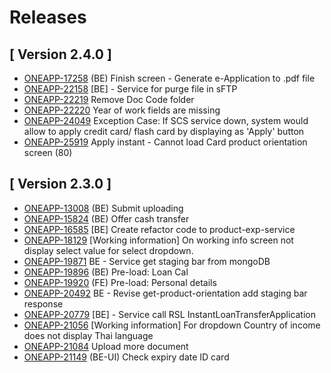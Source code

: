 # Releases #

## [ Version 2.4.0 ] ##

* [ONEAPP-17258](https://jira.tau2904.com/browse/ONEAPP-17258) (BE) Finish screen - Generate e-Application to .pdf file
* [ONEAPP-22158](https://jira.tau2904.com/browse/ONEAPP-22158) [BE] - Service for purge file in sFTP
* [ONEAPP-22219](https://jira.tau2904.com/browse/ONEAPP-22219) Remove Doc Code folder
* [ONEAPP-22220](https://jira.tau2904.com/browse/ONEAPP-22220) Year of work fields are missing
* [ONEAPP-24049](https://jira.tau2904.com/browse/ONEAPP-24049) Exception Case: If SCS service down, system would allow to apply credit card/ flash card by displaying as 'Apply' button
* [ONEAPP-25919](https://jira.tau2904.com/browse/ONEAPP-25919) Apply instant - Cannot load Card product orientation screen (80)

## [ Version 2.3.0 ] ##

* [ONEAPP-13008](https://jira.tau2904.com/browse/ONEAPP-13008) (BE) Submit uploading
* [ONEAPP-15824](https://jira.tau2904.com/browse/ONEAPP-15824) (BE) Offer cash transfer
* [ONEAPP-16585](https://jira.tau2904.com/browse/ONEAPP-16585) [BE] Create refactor code to product-exp-service
* [ONEAPP-18129](https://jira.tau2904.com/browse/ONEAPP-18129) [Working information] On working info screen not display select value for select dropdown.
* [ONEAPP-19871](https://jira.tau2904.com/browse/ONEAPP-19871) BE - Service get staging bar from mongoDB
* [ONEAPP-19896](https://jira.tau2904.com/browse/ONEAPP-19896) (BE) Pre-load: Loan Cal
* [ONEAPP-19920](https://jira.tau2904.com/browse/ONEAPP-19920) (FE) Pre-load: Personal details
* [ONEAPP-20492](https://jira.tau2904.com/browse/ONEAPP-20492) BE - Revise get-product-orientation add staging bar response
* [ONEAPP-20779](https://jira.tau2904.com/browse/ONEAPP-20779) [BE] - Service call RSL InstantLoanTransferApplication
* [ONEAPP-21056](https://jira.tau2904.com/browse/ONEAPP-21056) [Working information] For dropdown Country of income does not display Thai language
* [ONEAPP-21084](https://jira.tau2904.com/browse/ONEAPP-21084) Upload more document
* [ONEAPP-21149](https://jira.tau2904.com/browse/ONEAPP-21149) (BE-UI) Check expiry date ID card

